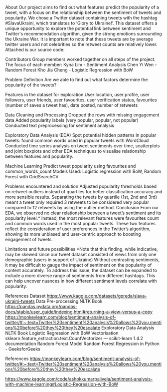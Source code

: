 About
Our project aims to find out what features predict the popularity of a tweet, with a focus on the relationship between the sentiment of tweets and popularity. We chose a Twitter dataset containing tweets with the hashtag #SlavaUkraini, which translates to ‘Glory to Ukraine!’. This dataset offers a unique opportunity to explore the potential link between sentiment and Twitter's recommendation algorithm, given the strong emotions surrounding the Ukraine War. It is important to note that these tweets are by average twitter users and not celebrities so the retweet counts are relatively lower. Attached is our source code:


Contributors
Group members worked together on all steps of the project. The focus of each member:
Kyna Lim -  Sentiment Analysis
Chen Yi Wen - Random Forest
Kho Jia Cheng - Logistic Regression with BoW

Problem Definition
Are we able to find out what factors determine the popularity of the tweets?

Features in the dataset for exploration
User location, user profile, user followers, user friends, user favourites, user verification status, favourites (number of saves a tweet has), date posted, number of retweets

Data Cleaning and Processing
Dropped the rows with missing engagement data 
Added popularity labels (very popular, popular, not popular)
Conducted text preprocessing for sentiment analysis

Exploratory Data Analysis (EDA)
Spot potential hidden patterns in popular tweets: found common words used in popular tweets with WordCloud 
Conducted time series analysis on tweet sentiments over time, scatterplots and joint boxplots and other EDA techniques to visualise relationship between features and popularity. 

Machine Learning
Predict tweet popularity using favourites and common_words_count
Models Used: Logistic regression with BoW, Random Forest with GridSearchCV

Problems encountered and solution
Adjusted popularity thresholds based on retweet outliers instead of quartiles for better classification accuracy and more sensible results. Separating the tweets by quartile (1st, 2nd and 3rd) meant a tweet only required 3 retweets to be considered very popular compared to 12 retweets by using the outlier method.
Conclusion
From our EDA, we observed no clear relationship between a tweet’s sentiment and its popularity level.* Instead, the most relevant features were favourites count and common words used in the most popular tweets. These two features reflect the consideration of user preferences in the Twitter’s algorithm, showing its more unbiased and user-centric approach to boosting engagement of tweets.

Limitations and future possibilities
*Note that this finding, while indicative, may be skewed since our tweet dataset consisted of views from only one demographic (users in support of Ukraine) Without contrasting sentiments, it may be difficult to gauge the impact of sentiment on the popularity of content accurately. To address this issue, the dataset can be expanded to include a more diverse range of sentiments from different hashtags. This can help uncover nuances in how different sentiment levels correlate with popularity.


References
Dataset
https://www.kaggle.com/datasets/gpreda/slava-ukraini-tweets
Data Pre-processing 
NLTK Book
https://pandas.pydata.org/pandas-docs/stable/user_guide/indexing.html#returning-a-view-versus-a-copy
https://monkeylearn.com/blog/sentiment-analysis-of-twitter/#:~:text=Twitter%20sentiment%20analysis%20allows%20you,mentions%20before%20they%20they%20escalate
Exploratory Data Analysis
NLTK Book
Logistic Regression with BoW Vectorisation
sklearn.feature_extraction.text.CountVectorizer — scikit-learn 1.4.2 documentation
Random Forest Model
Random Forest Regression in Python - GeeksforGeeks



References
https://monkeylearn.com/blog/sentiment-analysis-of-twitter/#:~:text=Twitter%20sentiment%20analysis%20allows%20you,mentions%20before%20they%20they%20escalate

https://www.kaggle.com/code/ashokkumarpalivela/sentiment-analysis-with-machine-learning#Logistic-Regression-with-BoW

